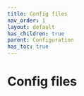 ```yaml
---
title: Config files
nav_order: 1
layout: default
has_children: true
parent: Configuration
has_toc: true
---
```


# Config files